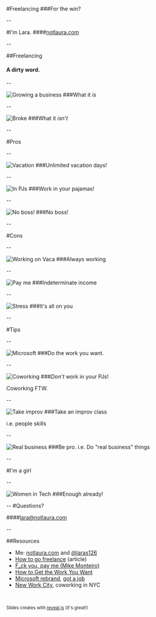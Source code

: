 #Freelancing
###For the win?

--

#I'm <span class="special">Lara</span>.
####[notlaura.com](http://notlaura.com)

--

##Freelancing
#### A dirty word.
--

![Growing a business](../img/perscholas/running_business.jpg)
###What it _is_

--

![Broke](../img/perscholas/begging.jpg)
###What it _isn't_

--

#Pros

--

![Vacation](../img/perscholas/vacation.jpg)
###Unlimited vacation days!

--

![In PJs](../img/perscholas/in_pjs.png)
###Work in your pajamas!

--

![No boss!](../img/perscholas/bad_boss.jpg)
###No boss!


--

#Cons

--

![Working on Vaca](../img/perscholas/working_vaca.jpg)
###Always working

--

![Pay me](../img/perscholas/pay_me.jpg)
###Indeterminate income

--

![Stress](../img/perscholas/stress.jpg)
###It's all on you

--

#Tips

--

![Microsoft](../img/perscholas/microsoft.png)
###Do the work you want.

--

![Coworking](../img/perscholas/coworking.jpg)
###_Don't_ work in your PJs! 

Coworking FTW.


--

![Take improv](../img/perscholas/improv.jpg)
###Take an improv class 

i.e. people skills

--

![Real business](../img/perscholas/contract.jpg)
###Be pro.
i.e. Do "real business" things

--

#I'm a girl

--

![Women in Tech](../img/perscholas/women_tech.jpg)
###Enough already!

--
#Questions?

####[lara@notlaura.com](mailt:lara@notlaura.com)

--

##Resources
* Me: [notlaura.com](http://notlaura.com) and [@laras126](http://twitter.com)
* [How to go freelance](https://medium.com/p/fe625e5bb1d1) (article)
* [F_ck you, pay me (Mike Monteiro)](http://vimeo.com/22053820)
* [How to Get the Work You Want](http://danielmall.com/articles/how-to-get-the-work-you-want/) 
* [Microsoft rebrand](http://www.minimallyminimal.com/2012/7/3/the-next-microsoft.html), [got a job](http://www.minimallyminimal.com/blog/msft)
* [New Work City](http://nwc.co), coworking in NYC

<br />

<small>Slides creates with <a href="https://github.com/hakimel/reveal.js" target="blank">reveal.js</a> (it's great!)</small>
